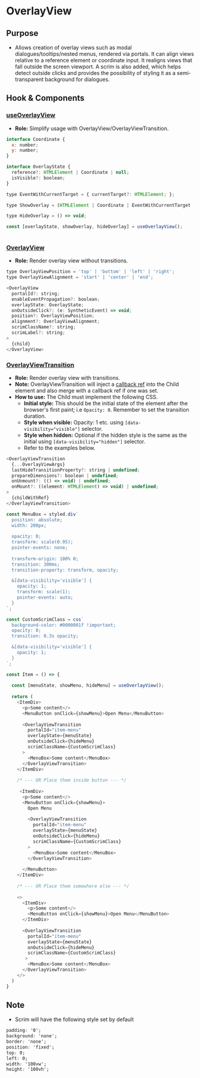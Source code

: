 # OverlayView

## Purpose
- Allows creation of overlay views such as modal dialogues/tooltips/nested menus, rendered via portals. It can align views relative to a reference element or coordinate input. It realigns views that fall outside the screen viewport. A scrim is also added, which helps detect outside clicks and provides the possibility of styling it as a semi-transparent background for dialogues.

## Hook & Components

### [useOverlayView](../src/OverlayView/OverlayViewTransition.tsx)
  - **Role:** Simplify usage with OverlayView/OverlayViewTransition.

```javascript
interface Coordinate {
  x: number;
  y: number;
}

interface OverlayState {
  reference?: HTMLElement | Coordinate | null;
  isVisible?: boolean;
}

type EventWithCurrentTarget = { currentTarget?: HTMLElement; };

type ShowOverlay = (HTMLElement | Coordinate | EventWithCurrentTarget | null) => void;

type HideOverlay = () => void;

const [overlayState, showOverlay, hideOverlay] = useOverlayView();
  
```

### [OverlayView](../src/OverlayView/OverlayView.tsx)
  -  **Role:** Render overlay view without transitions. 

```javascript
type OverlayViewPosition = 'top' | 'bottom' | 'left' | 'right';
type OverlayViewAlignment = 'start' | 'center' | 'end';

<OverlayView
  portalId?: string;
  enableEventPropagation?: boolean;
  overlayState: OverlayState;
  onOutsideClick?: (e: SyntheticEvent) => void;
  position?: OverlayViewPosition;
  alignment?: OverlayViewAlignment;
  scrimClassName?: string;
  scrimLabel?: string;
>
  {child}
</OverlayView>
```

### [OverlayViewTransition](../src/OverlayView/OverlayViewTransition.tsx)
  -  **Role:** Render overlay view with transitions. 
  - **Note:** OverlayViewTransition will inject a [callback ref](https://reactjs.org/docs/refs-and-the-dom.html#callback-refs) into the Child element and also merge with a callback ref if one was set.
  - **How to use:** The Child must implement the following CSS.  
    - **Initial style:** This should be the initial state of the element after the browser's first paint; i.e ```Opacity: 0```. Remember to set the transition duration.
    - **Style when visible:** Opacity: 1 etc. using ```[data-visibility="visible"]``` selector.
    - **Style when hidden:** Optional if the hidden style is the same as the initial using ```[data-visibility="hidden"]``` selector.
    - Refer to the examples below. 
```javascript
<OverlayViewTransition
  {...OverlayViewArgs}
  lastHideTransitionProperty?: string | undefined;
  prepareDimensions?: boolean | undefined;
  onUnmount?: (() => void) | undefined;
  onMount?: ((element: HTMLElement) => void) | undefined;
>
  {childWithRef}
</OverlayViewTransition>
```

```javascript
const MenuBox = styled.div`
  position: absolute;
  width: 200px;
  
  opacity: 0;
  transform: scale(0.95);
  pointer-events: none;
  
  transform-origin: 100% 0;
  transition: 300ms;
  transition-property: transform, opacity;

  &[data-visibility='visible'] {
    opacity: 1;
    transform: scale(1);
    pointer-events: auto;
  }
`;

const CustomScrimClass = css`
  background-color: #0000001f !important;
  opacity: 0;
  transition: 0.3s opacity;

  &[data-visibility='visible'] {
    opacity: 1;
  }
`;

const Item = () => {
  
  const [menuState, showMenu, hideMenu] = useOverlayView();
  
  return (
    <ItemDiv>
      <p>Some content</>
      <MenuButton onClick={showMenu}>Open Menu</MenuButton>
      
      <OverlayViewTransition
        portalId="item-menu"
        overlayState={menuState}
        onOutsideClick={hideMenu}
        scrimClassName={CustomScrimClass}
      >
        <MenuBox>Some content</MenuBox>
      </OverlayViewTransition>
    </ItemDiv>
    
    /* --- OR Place them inside button --- */
    
     <ItemDiv>
      <p>Some content</>
      <MenuButton onClick={showMenu}>
        Open Menu
        
        <OverlayViewTransition
          portalId="item-menu"
          overlayState={menuState}
          onOutsideClick={hideMenu}
          scrimClassName={CustomScrimClass}
        >
          <MenuBox>Some content</MenuBox>
        </OverlayViewTransition>
        
      </MenuButton>
    </ItemDiv>
    
    /* --- OR Place them somewhere else --- */
    
    <>
      <ItemDiv>
        <p>Some content</>
        <MenuButton onClick={showMenu}>Open Menu</MenuButton>
      </ItemDiv>
    
      <OverlayViewTransition
        portalId="item-menu"
        overlayState={menuState}
        onOutsideClick={hideMenu}
        scrimClassName={CustomScrimClass}
       >
        <MenuBox>Some content</MenuBox>
      </OverlayViewTransition>
    </>
  )
}
```

## Note
- Scrim will have the following style set by default
```css
padding: '0';
background: 'none';
border: 'none';
position: 'fixed';
top: 0;
left: 0;
width: '100vw';
height: '100vh';
```
